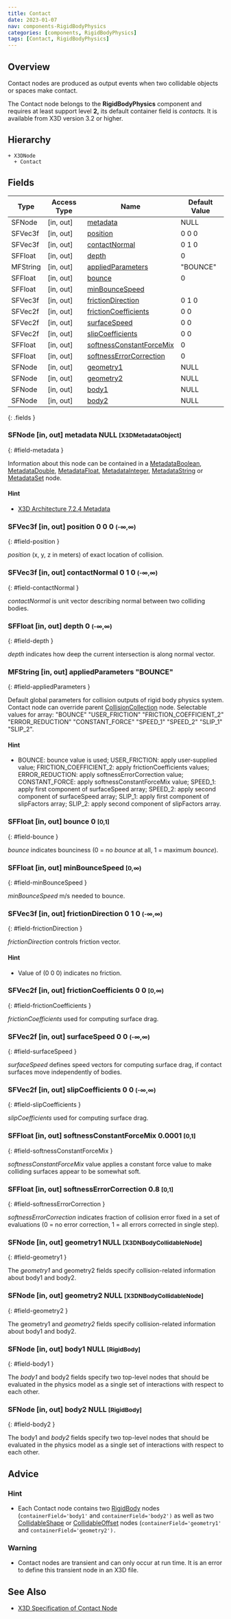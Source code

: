 ```yaml
---
title: Contact
date: 2023-01-07
nav: components-RigidBodyPhysics
categories: [components, RigidBodyPhysics]
tags: [Contact, RigidBodyPhysics]
---
```

<style>
.post h3 {
  word-spacing: 0.2em;
}
</style>

## Overview

Contact nodes are produced as output events when two collidable objects or spaces make contact.

The Contact node belongs to the **RigidBodyPhysics** component and requires at least support level **2,** its default container field is *contacts.* It is available from X3D version 3.2 or higher.

## Hierarchy

```
+ X3DNode
  + Contact
```

## Fields

| Type | Access Type | Name | Default Value |
| ---- | ----------- | ---- | ------------- |
| SFNode | [in, out] | [metadata](#field-metadata) | NULL  |
| SFVec3f | [in, out] | [position](#field-position) | 0 0 0  |
| SFVec3f | [in, out] | [contactNormal](#field-contactNormal) | 0 1 0  |
| SFFloat | [in, out] | [depth](#field-depth) | 0  |
| MFString | [in, out] | [appliedParameters](#field-appliedParameters) | "BOUNCE" |
| SFFloat | [in, out] | [bounce](#field-bounce) | 0  |
| SFFloat | [in, out] | [minBounceSpeed](#field-minBounceSpeed) |  |
| SFVec3f | [in, out] | [frictionDirection](#field-frictionDirection) | 0 1 0  |
| SFVec2f | [in, out] | [frictionCoefficients](#field-frictionCoefficients) | 0 0  |
| SFVec2f | [in, out] | [surfaceSpeed](#field-surfaceSpeed) | 0 0  |
| SFVec2f | [in, out] | [slipCoefficients](#field-slipCoefficients) | 0 0  |
| SFFloat | [in, out] | [softnessConstantForceMix](#field-softnessConstantForceMix) | 0 |
| SFFloat | [in, out] | [softnessErrorCorrection](#field-softnessErrorCorrection) | 0 |
| SFNode | [in, out] | [geometry1](#field-geometry1) | NULL  |
| SFNode | [in, out] | [geometry2](#field-geometry2) | NULL  |
| SFNode | [in, out] | [body1](#field-body1) | NULL  |
| SFNode | [in, out] | [body2](#field-body2) | NULL  |
{: .fields }

### SFNode [in, out] **metadata** NULL <small>[X3DMetadataObject]</small>
{: #field-metadata }

Information about this node can be contained in a [MetadataBoolean](/x_ite/components/core/metadataboolean/), [MetadataDouble](/x_ite/components/core/metadatadouble/), [MetadataFloat](/x_ite/components/core/metadatafloat/), [MetadataInteger](/x_ite/components/core/metadatainteger/), [MetadataString](/x_ite/components/core/metadatastring/) or [MetadataSet](/x_ite/components/core/metadataset/) node.

#### Hint

- [X3D Architecture 7.2.4 Metadata](https://www.web3d.org/specifications/X3Dv4/ISO-IEC19775-1v4-IS/Part01/components/core.html#Metadata)

### SFVec3f [in, out] **position** 0 0 0 <small>(-∞,∞)</small>
{: #field-position }

*position* (x, y, z in meters) of exact location of collision.

### SFVec3f [in, out] **contactNormal** 0 1 0 <small>(-∞,∞)</small>
{: #field-contactNormal }

*contactNormal* is unit vector describing normal between two colliding bodies.

### SFFloat [in, out] **depth** 0 <small>(-∞,∞)</small>
{: #field-depth }

*depth* indicates how deep the current intersection is along normal vector.

### MFString [in, out] **appliedParameters** "BOUNCE"
{: #field-appliedParameters }

Default global parameters for collision outputs of rigid body physics system. Contact node can override parent [CollisionCollection](/x_ite/components/rigidbodyphysics/collisioncollection/) node. Selectable values for array: "BOUNCE" "USER_FRICTION" "FRICTION_COEFFICIENT_2" "ERROR_REDUCTION" "CONSTANT_FORCE" "SPEED_1" "SPEED_2" "SLIP_1" "SLIP_2".

#### Hint

- BOUNCE: bounce value is used; USER_FRICTION: apply user-supplied value; FRICTION_COEFFICIENT_2: apply frictionCoefficients values; ERROR_REDUCTION: apply softnessErrorCorrection value; CONSTANT_FORCE: apply softnessConstantForceMix value; SPEED_1: apply first component of surfaceSpeed array; SPEED_2: apply second component of surfaceSpeed array; SLIP_1: apply first component of slipFactors array; SLIP_2: apply second component of slipFactors array.

### SFFloat [in, out] **bounce** 0 <small>[0,1]</small>
{: #field-bounce }

*bounce* indicates bounciness (0 = no *bounce* at all, 1 = maximum *bounce*).

### SFFloat [in, out] **minBounceSpeed** <small>[0,∞)</small>
{: #field-minBounceSpeed }

*minBounceSpeed* m/s needed to bounce.

### SFVec3f [in, out] **frictionDirection** 0 1 0 <small>(-∞,∞)</small>
{: #field-frictionDirection }

*frictionDirection* controls friction vector.

#### Hint

- Value of (0 0 0) indicates no friction.

### SFVec2f [in, out] **frictionCoefficients** 0 0 <small>[0,∞)</small>
{: #field-frictionCoefficients }

*frictionCoefficients* used for computing surface drag.

### SFVec2f [in, out] **surfaceSpeed** 0 0 <small>(-∞,∞)</small>
{: #field-surfaceSpeed }

*surfaceSpeed* defines speed vectors for computing surface drag, if contact surfaces move independently of bodies.

### SFVec2f [in, out] **slipCoefficients** 0 0 <small>(-∞,∞)</small>
{: #field-slipCoefficients }

*slipCoefficients* used for computing surface drag.

### SFFloat [in, out] **softnessConstantForceMix** 0.0001 <small>[0,1]</small>
{: #field-softnessConstantForceMix }

*softnessConstantForceMix* value applies a constant force value to make colliding surfaces appear to be somewhat soft.

### SFFloat [in, out] **softnessErrorCorrection** 0.8 <small>[0,1]</small>
{: #field-softnessErrorCorrection }

*softnessErrorCorrection* indicates fraction of collision error fixed in a set of evaluations (0 = no error correction, 1 = all errors corrected in single step).

### SFNode [in, out] **geometry1** NULL <small>[X3DNBodyCollidableNode]</small>
{: #field-geometry1 }

The *geometry1* and geometry2 fields specify collision-related information about body1 and body2.

### SFNode [in, out] **geometry2** NULL <small>[X3DNBodyCollidableNode]</small>
{: #field-geometry2 }

The geometry1 and *geometry2* fields specify collision-related information about body1 and body2.

### SFNode [in, out] **body1** NULL <small>[RigidBody]</small>
{: #field-body1 }

The *body1* and body2 fields specify two top-level nodes that should be evaluated in the physics model as a single set of interactions with respect to each other.

### SFNode [in, out] **body2** NULL <small>[RigidBody]</small>
{: #field-body2 }

The body1 and *body2* fields specify two top-level nodes that should be evaluated in the physics model as a single set of interactions with respect to each other.

## Advice

### Hint

- Each Contact node contains two [RigidBody](/x_ite/components/rigidbodyphysics/rigidbody/) nodes (`containerField='body1'` and `containerField='body2')` as well as two [CollidableShape](/x_ite/components/rigidbodyphysics/collidableshape/) or [CollidableOffset](/x_ite/components/rigidbodyphysics/collidableoffset/) nodes (`containerField='geometry1'` and `containerField='geometry2').`

### Warning

- Contact nodes are transient and can only occur at run time. It is an error to define this transient node in an X3D file.

## See Also

- [X3D Specification of Contact Node](https://www.web3d.org/documents/specifications/19775-1/V4.0/Part01/components/rigidBodyPhysics.html#Contact)
